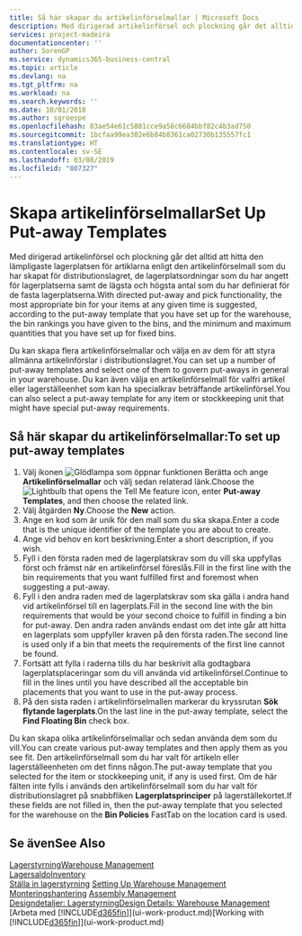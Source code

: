 ```yaml
---
title: Så här skapar du artikelinförselmallar | Microsoft Docs
description: Med dirigerad artikelinförsel och plockning går det alltid att hitta den lämpligaste lagerplatsen för artiklarna enligt den artikelinförselmall som du har skapat för distributionslagret, de lagerplatsordningar som du har angett för lagerplatserna samt de lägsta och högsta antal som du har definierat för de fasta lagerplatserna.
services: project-madeira
documentationcenter: ''
author: SorenGP
ms.service: dynamics365-business-central
ms.topic: article
ms.devlang: na
ms.tgt_pltfrm: na
ms.workload: na
ms.search.keywords: ''
ms.date: 10/01/2018
ms.author: sgroespe
ms.openlocfilehash: 83ae54e61c5881cce9a58c6684bbf82c4b3ad750
ms.sourcegitcommit: 1bcfaa99ea302e6b84b8361ca02730b135557fc1
ms.translationtype: HT
ms.contentlocale: sv-SE
ms.lasthandoff: 03/08/2019
ms.locfileid: "807327"
---
```

# <a name="set-up-put-away-templates"></a><span data-ttu-id="92f2a-103">Skapa artikelinförselmallar</span><span class="sxs-lookup"><span data-stu-id="92f2a-103">Set Up Put-away Templates</span></span>
<span data-ttu-id="92f2a-104">Med dirigerad artikelinförsel och plockning går det alltid att hitta den lämpligaste lagerplatsen för artiklarna enligt den artikelinförselmall som du har skapat för distributionslagret, de lagerplatsordningar som du har angett för lagerplatserna samt de lägsta och högsta antal som du har definierat för de fasta lagerplatserna.</span><span class="sxs-lookup"><span data-stu-id="92f2a-104">With directed put-away and pick functionality, the most appropriate bin for your items at any given time is suggested, according to the put-away template that you have set up for the warehouse, the bin rankings you have given to the bins, and the minimum and maximum quantities that you have set up for fixed bins.</span></span>  

<span data-ttu-id="92f2a-105">Du kan skapa flera artikelinförselmallar och välja en av dem för att styra allmänna artikelinförslar i distributionslagret.</span><span class="sxs-lookup"><span data-stu-id="92f2a-105">You can set up a number of put-away templates and select one of them to govern put-aways in general in your warehouse.</span></span> <span data-ttu-id="92f2a-106">Du kan även välja en artikelinförselmall för valfri artikel eller lagerställeenhet som kan ha specialkrav beträffande artikelinförsel.</span><span class="sxs-lookup"><span data-stu-id="92f2a-106">You can also select a put-away template for any item or stockkeeping unit that might have special put-away requirements.</span></span>  

## <a name="to-set-up-put-away-templates"></a><span data-ttu-id="92f2a-107">Så här skapar du artikelinförselmallar:</span><span class="sxs-lookup"><span data-stu-id="92f2a-107">To set up put-away templates</span></span>  
1.  <span data-ttu-id="92f2a-108">Välj ikonen ![Glödlampa som öppnar funktionen Berätta](media/ui-search/search_small.png "Berätta vad du vill göra") och ange **Artikelinförselmallar** och välj sedan relaterad länk.</span><span class="sxs-lookup"><span data-stu-id="92f2a-108">Choose the ![Lightbulb that opens the Tell Me feature](media/ui-search/search_small.png "Tell me what you want to do") icon, enter **Put-away Templates**, and then choose the related link.</span></span>  
2.  <span data-ttu-id="92f2a-109">Välj åtgärden **Ny**.</span><span class="sxs-lookup"><span data-stu-id="92f2a-109">Choose the **New** action.</span></span>  
3.  <span data-ttu-id="92f2a-110">Ange en kod som är unik för den mall som du ska skapa.</span><span class="sxs-lookup"><span data-stu-id="92f2a-110">Enter a code that is the unique identifier of the template you are about to create.</span></span>  
4.  <span data-ttu-id="92f2a-111">Ange vid behov en kort beskrivning.</span><span class="sxs-lookup"><span data-stu-id="92f2a-111">Enter a short description, if you wish.</span></span>  
5.  <span data-ttu-id="92f2a-112">Fyll i den första raden med de lagerplatskrav som du vill ska uppfyllas först och främst när en artikelinförsel föreslås.</span><span class="sxs-lookup"><span data-stu-id="92f2a-112">Fill in the first line with the bin requirements that you want fulfilled first and foremost when suggesting a put-away.</span></span>  
6.  <span data-ttu-id="92f2a-113">Fyll i den andra raden med de lagerplatskrav som ska gälla i andra hand vid artikelinförsel till en lagerplats.</span><span class="sxs-lookup"><span data-stu-id="92f2a-113">Fill in the second line with the bin requirements that would be your second choice to fulfill in finding a bin for put-away.</span></span> <span data-ttu-id="92f2a-114">Den andra raden används endast om det inte går att hitta en lagerplats som uppfyller kraven på den första raden.</span><span class="sxs-lookup"><span data-stu-id="92f2a-114">The second line is used only if a bin that meets the requirements of the first line cannot be found.</span></span>  
7.  <span data-ttu-id="92f2a-115">Fortsätt att fylla i raderna tills du har beskrivit alla godtagbara lagerplatsplaceringar som du vill använda vid artikelinförsel.</span><span class="sxs-lookup"><span data-stu-id="92f2a-115">Continue to fill in the lines until you have described all the acceptable bin placements that you want to use in the put-away process.</span></span>  
8.  <span data-ttu-id="92f2a-116">På den sista raden i artikelinförselmallen markerar du kryssrutan **Sök flytande lagerplats**.</span><span class="sxs-lookup"><span data-stu-id="92f2a-116">On the last line in the put-away template, select the **Find Floating Bin** check box.</span></span>  

<span data-ttu-id="92f2a-117">Du kan skapa olika artikelinförselmallar och sedan använda dem som du vill.</span><span class="sxs-lookup"><span data-stu-id="92f2a-117">You can create various put-away templates and then apply them as you see fit.</span></span> <span data-ttu-id="92f2a-118">Den artikelinförselmall som du har valt för artikeln eller lagerställeenheten om det finns någon.</span><span class="sxs-lookup"><span data-stu-id="92f2a-118">The put-away template that you selected for the item or stockkeeping unit, if any is used first.</span></span> <span data-ttu-id="92f2a-119">Om de här fälten inte fylls i används den artikelinförselmall som du har valt för distributionslagret på snabbfliken **Lagerplatsprinciper** på lagerställekortet.</span><span class="sxs-lookup"><span data-stu-id="92f2a-119">If these fields are not filled in, then the put-away template that you selected for the warehouse on the **Bin Policies** FastTab on the location card is used.</span></span>  

## <a name="see-also"></a><span data-ttu-id="92f2a-120">Se även</span><span class="sxs-lookup"><span data-stu-id="92f2a-120">See Also</span></span>  
[<span data-ttu-id="92f2a-121">Lagerstyrning</span><span class="sxs-lookup"><span data-stu-id="92f2a-121">Warehouse Management</span></span>](warehouse-manage-warehouse.md)  
[<span data-ttu-id="92f2a-122">Lagersaldo</span><span class="sxs-lookup"><span data-stu-id="92f2a-122">Inventory</span></span>](inventory-manage-inventory.md)  
<span data-ttu-id="92f2a-123">[Ställa in lagerstyrning](warehouse-setup-warehouse.md)   </span><span class="sxs-lookup"><span data-stu-id="92f2a-123">[Setting Up Warehouse Management](warehouse-setup-warehouse.md)   </span></span>  
<span data-ttu-id="92f2a-124">[Monteringshantering](assembly-assemble-items.md)  </span><span class="sxs-lookup"><span data-stu-id="92f2a-124">[Assembly Management](assembly-assemble-items.md)  </span></span>  
[<span data-ttu-id="92f2a-125">Designdetaljer: Lagerstyrning</span><span class="sxs-lookup"><span data-stu-id="92f2a-125">Design Details: Warehouse Management</span></span>](design-details-warehouse-management.md)  
<span data-ttu-id="92f2a-126">[Arbeta med [!INCLUDE[d365fin](includes/d365fin_md.md)]](ui-work-product.md)</span><span class="sxs-lookup"><span data-stu-id="92f2a-126">[Working with [!INCLUDE[d365fin](includes/d365fin_md.md)]](ui-work-product.md)</span></span>
